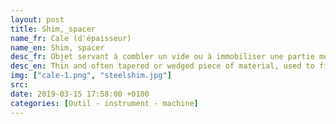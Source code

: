 ```yaml
---
layout: post
title: Shim,_spacer
name_fr: Cale (d'épaisseur)
name_en: Shim, spacer
desc_fr: Objet servant à combler un vide ou à immobiliser une partie mobile afin qu'elle ne puisse plus bouger.
desc_en: Thin and often tapered or wedged piece of material, used to fill small gaps or spaces between objects. Shims are typically used in order to support, adjust for better fit, or provide a level surface. Shims may also be used as spacers to fill gaps between parts subject to wear.
img: ["cale-1.png", "steelshim.jpg"]
src: 
date: 2019-03-15 17:58:00 +0100
categories: [Outil - instrument - machine]
---
```

